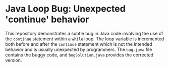 # Java Loop Bug: Unexpected 'continue' behavior
This repository demonstrates a subtle bug in Java code involving the use of the `continue` statement within a `while` loop. The loop variable is incremented both before and after the `continue` statement which is not the intended behavior and is usually unexpected by programmers. The `bug.java` file contains the buggy code, and `bugSolution.java` provides the corrected version.